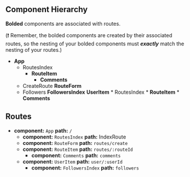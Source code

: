 ## Component Hierarchy

**Bolded** components are associated with routes.

(:exclamation: Remember, the bolded components are created by their
associated routes, so the nesting of your bolded components must
_**exactly**_ match the nesting of your routes.)

* **App**
  * RoutesIndex
    * **RouteItem**
      * **Comments**
  * CreateRoute
    **RouteForm**
  * Followers
    **FollowersIndex**
      **UserItem**
        * RoutesIndex
          * **RouteItem**
            * **Comments**



## Routes

* **component:** `App` **path:** `/`
  * **component:** `RoutesIndex` **path:** IndexRoute
  * **component:** `RouteForm` **path:** `routes/create`
  * **component:** `RouteItem` **path:** `routes/:routeId`
    * **component:** `Comments` **path:** `comments`
  * **component:** `UserItem` **path:** `user/:userId`
    * **component:** `FollowersIndex` **path:** `followers`
